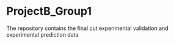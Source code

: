 # ProjectB_Group1
The repository contains the final cut experimental validation and experimental prediction data 
